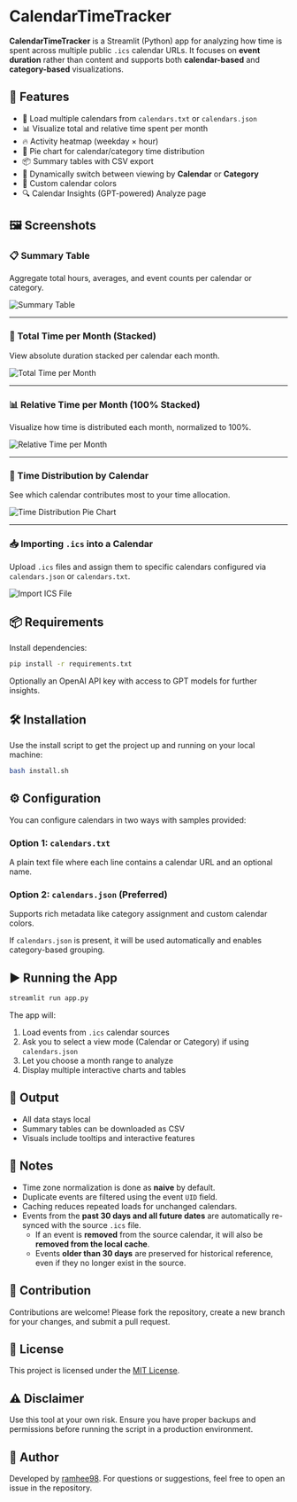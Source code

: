 # CalendarTimeTracker

**CalendarTimeTracker** is a Streamlit (Python) app for analyzing how time is spent across multiple public `.ics` calendar URLs. It focuses on **event duration** rather than content and supports both **calendar-based** and **category-based** visualizations.

## 🚀 Features

- 📅 Load multiple calendars from `calendars.txt` or `calendars.json`
- 📊 Visualize total and relative time spent per month
- 🔥 Activity heatmap (weekday × hour)
- 🍰 Pie chart for calendar/category time distribution
- 📦 Summary tables with CSV export
- 🔄 Dynamically switch between viewing by **Calendar** or **Category**
- 🎨 Custom calendar colors
- 🔍 Calendar Insights (GPT-powered) Analyze page

## 🖼️ Screenshots

### 📋 Summary Table
Aggregate total hours, averages, and event counts per calendar or category.

![Summary Table](img/summary.png)

---

### 📆 Total Time per Month (Stacked)
View absolute duration stacked per calendar each month.

![Total Time per Month](img/total-time-per-month-stacked.png)

---

### 📊 Relative Time per Month (100% Stacked)
Visualize how time is distributed each month, normalized to 100%.

![Relative Time per Month](img/relative-time-per-month.png)

---

### 🥧 Time Distribution by Calendar
See which calendar contributes most to your time allocation.

![Time Distribution Pie Chart](img/time-distribution-per-calendar.png)

---

### 📥 Importing `.ics` into a Calendar
Upload `.ics` files and assign them to specific calendars configured via `calendars.json` or `calendars.txt`.

![Import ICS File](img/import-ics.png)

## 📦 Requirements
Install dependencies:

```bash
pip install -r requirements.txt
```
Optionally an OpenAI API key with access to GPT models for further insights.

## 🛠 Installation

Use the install script to get the project up and running on your local machine:

```bash
bash install.sh
```

## ⚙️ Configuration

You can configure calendars in two ways with samples provided:

### Option 1: `calendars.txt`

A plain text file where each line contains a calendar URL and an optional name.

### Option 2: `calendars.json` (Preferred)

Supports rich metadata like category assignment and custom calendar colors.

If `calendars.json` is present, it will be used automatically and enables category-based grouping.

## ▶️ Running the App

```bash
streamlit run app.py
```

The app will:

1. Load events from `.ics` calendar sources
2. Ask you to select a view mode (Calendar or Category) if using `calendars.json`
3. Let you choose a month range to analyze
4. Display multiple interactive charts and tables

## 📂 Output

- All data stays local
- Summary tables can be downloaded as CSV
- Visuals include tooltips and interactive features

## 🧠 Notes

- Time zone normalization is done as **naive** by default.
- Duplicate events are filtered using the event `UID` field.
- Caching reduces repeated loads for unchanged calendars.
- Events from the **past 30 days and all future dates** are automatically re-synced with the source `.ics` file.
  - If an event is **removed** from the source calendar, it will also be **removed from the local cache**.
  - Events **older than 30 days** are preserved for historical reference, even if they no longer exist in the source.

## 🙌 Contribution

Contributions are welcome! Please fork the repository, create a new branch for your changes, and submit a pull request.

## 📄 License

This project is licensed under the [MIT License](LICENSE).

## ⚠️ Disclaimer

Use this tool at your own risk. Ensure you have proper backups and permissions before running the script in a production environment.

## 👤 Author

Developed by [ramhee98](https://github.com/ramhee98). For questions or suggestions, feel free to open an issue in the repository.

